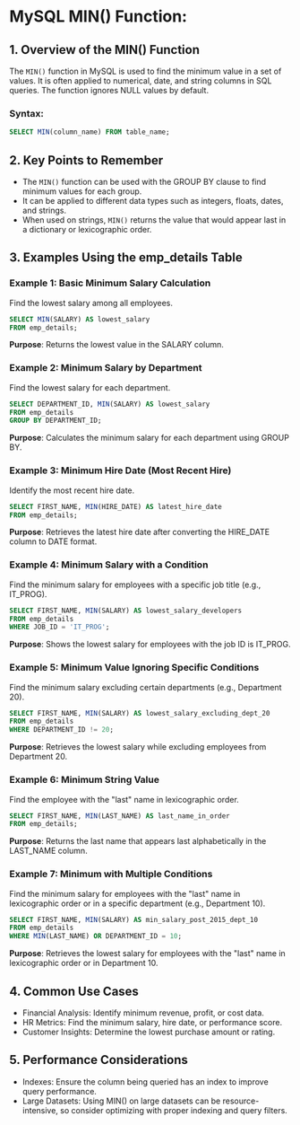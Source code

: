 # MySQL MIN() Function:
## 1. Overview of the MIN() Function
The `MIN()` function in MySQL is used to find the minimum value in a set of values.
It is often applied to numerical, date, and string columns in SQL queries.
The function ignores NULL values by default.
### Syntax:

```sql
SELECT MIN(column_name) FROM table_name;
```
## 2. Key Points to Remember
- The `MIN()` function can be used with the GROUP BY clause to find minimum values for each group.
- It can be applied to different data types such as integers, floats, dates, and strings.
- When used on strings, `MIN()` returns the value that would appear last in a dictionary or lexicographic order.

## 3. Examples Using the emp_details Table
### Example 1: Basic Minimum Salary Calculation
Find the lowest salary among all employees.

```sql
SELECT MIN(SALARY) AS lowest_salary
FROM emp_details;
```

**Purpose**: Returns the lowest value in the SALARY column.

### Example 2: Minimum Salary by Department
Find the lowest salary for each department.

```sql
SELECT DEPARTMENT_ID, MIN(SALARY) AS lowest_salary
FROM emp_details
GROUP BY DEPARTMENT_ID;
```
**Purpose**: Calculates the minimum salary for each department using GROUP BY.

### Example 3: Minimum Hire Date (Most Recent Hire)
Identify the most recent hire date.

```sql
SELECT FIRST_NAME, MIN(HIRE_DATE) AS latest_hire_date
FROM emp_details;
```

**Purpose**: Retrieves the latest hire date after converting the HIRE_DATE column to DATE format.

### Example 4: Minimum Salary with a Condition
Find the minimum salary for employees with a specific job title (e.g., IT_PROG).

```sql
SELECT FIRST_NAME, MIN(SALARY) AS lowest_salary_developers
FROM emp_details
WHERE JOB_ID = 'IT_PROG';
```

**Purpose**: Shows the lowest salary for employees with the job ID is IT_PROG.

### Example 5: Minimum Value Ignoring Specific Conditions
Find the minimum salary excluding certain departments (e.g., Department 20).

```sql
SELECT FIRST_NAME, MIN(SALARY) AS lowest_salary_excluding_dept_20
FROM emp_details
WHERE DEPARTMENT_ID != 20;
```

**Purpose**: Retrieves the lowest salary while excluding employees from Department 20.

### Example 6: Minimum String Value
Find the employee with the "last" name in lexicographic order.

```sql
SELECT FIRST_NAME, MIN(LAST_NAME) AS last_name_in_order
FROM emp_details;
```

**Purpose**: Returns the last name that appears last alphabetically in the LAST_NAME column.

### Example 7: Minimum with Multiple Conditions
Find the minimum salary for employees with the "last" name in lexicographic order or in a specific department (e.g., Department 10).

```sql
SELECT FIRST_NAME, MIN(SALARY) AS min_salary_post_2015_dept_10
FROM emp_details
WHERE MIN(LAST_NAME) OR DEPARTMENT_ID = 10;
```

**Purpose**: Retrieves the lowest salary for employees with the "last" name in lexicographic order or in Department 10.

## 4. Common Use Cases
- Financial Analysis: Identify minimum revenue, profit, or cost data.
- HR Metrics: Find the minimum salary, hire date, or performance score.
- Customer Insights: Determine the lowest purchase amount or rating.

## 5. Performance Considerations
- Indexes: Ensure the column being queried has an index to improve query performance.
- Large Datasets: Using MIN() on large datasets can be resource-intensive, so consider optimizing with proper indexing and query filters.
